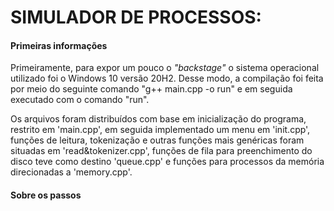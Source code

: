 SIMULADOR DE PROCESSOS:
=
#### Primeiras informações

Primeiramente, para expor um pouco o *"backstage"* o sistema operacional utilizado foi o Windows 10 versão 20H2. Desse modo, a compilação foi feita por meio do seguinte comando "g++ main.cpp -o run" e em seguida executado com o comando "run".

Os arquivos foram distribuídos com base em inicialização do programa, restrito em 'main.cpp', em seguida implementado um menu em 'init.cpp', funções de leitura, tokenização e outras funções mais genéricas foram situadas em 'read&tokenizer.cpp', funções de fila para preenchimento do disco teve como destino 'queue.cpp' e funções para processos da memória direcionadas a 'memory.cpp'.

#### Sobre os passos